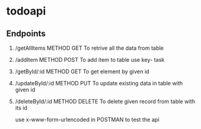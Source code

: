 # todoapi
## Endpoints

  1. /getAllItems
     METHOD GET
     To retrive all the data from table
     
  2. /addItem
     METHOD POST
     To add item to table
     use key- task 
     
  3. /getById/:id
     METHOD GET
     To get element by given id
     
  4. /updateById/:id
      METHOD PUT
     To update existing data in table with given id
     
  5. /deleteById/:id
      METHOD DELETE
      To delete given record from table with its id
      
      use x-www-form-urlencoded in POSTMAN to test the api
